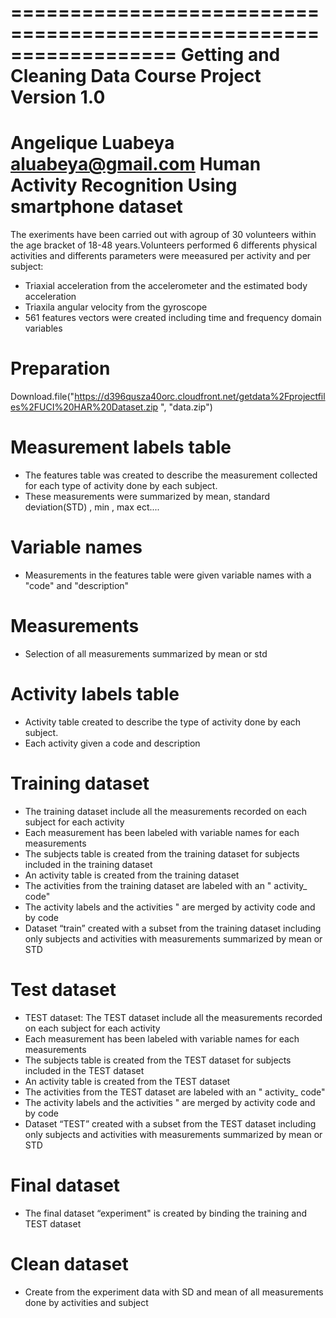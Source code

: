 ==================================================================
Getting and Cleaning Data Course Project
Version 1.0
==================================================================
Angelique Luabeya
aluabeya@gmail.com
Human Activity Recognition Using smartphone dataset
==================================================================
The exeriments have been carried out with agroup of 30 volunteers within the age bracket of 18-48 years.Volunteers performed 6 differents physical activities and differents parameters were meeasured per activity and per subject:
- Triaxial acceleration from the accelerometer and the estimated body acceleration
- Triaxila angular velocity from the gyroscope
- 561 features vectors were created including time and frequency domain variables

Preparation
===========
Download.file("https://d396qusza40orc.cloudfront.net/getdata%2Fprojectfiles%2FUCI%20HAR%20Dataset.zip ", "data.zip")

Measurement labels table
==================

- The features table was created to describe the measurement collected for
each type of activity done by each subject. 
- These measurements were summarized by mean, standard deviation(STD) , min , max ect....

Variable names
==============

- Measurements in the features table were given variable names with a "code" and "description" 

Measurements
============
- Selection of all measurements summarized by mean or std 

Activity labels table
=====================

- Activity table created to describe the type of activity done by each subject. 
- Each activity  given a code and description

Training dataset
================
- The training dataset include all the measurements recorded on each
subject for each activity
- Each measurement has been labeled with variable names for each measurements
- The subjects table is created from  the training dataset for subjects included in the training dataset
- An activity table is created from the training dataset
- The activities from the training dataset are labeled with an " activity_ code"
- The activity labels and the activities " are merged by activity code and by
code
- Dataset “train”  created with a subset from the training dataset including only subjects and activities with  measurements summarized by mean or STD 

Test dataset
============
- TEST dataset:
The TEST dataset include all the measurements recorded on each
subject for each activity
- Each measurement has been labeled with variable names for each measurements
- The subjects table is created from  the TEST dataset for subjects included in the TEST dataset
- An activity table is created from the TEST dataset
- The activities from the TEST dataset are labeled with an " activity_ code"
- The activity labels and the activities " are merged by activity code and by
code
- Dataset “TEST”  created with a subset from the TEST dataset including only subjects and activities with measurements summarized by mean or STD 

Final dataset
=============
- The final dataset “experiment"  is created by binding the training and TEST dataset

Clean dataset
==============
- Create from the experiment data with SD and mean of all measurements done by activities and subject






